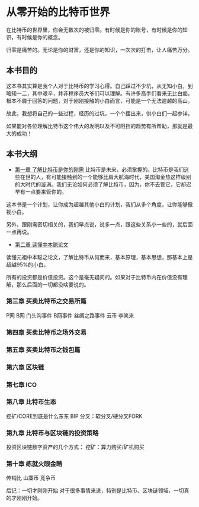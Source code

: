 # 从零开始的比特币世界

在比特币的世界里，你会无数次的被归零。有时候是你的账号，有时候是你的知识，有时候是你的概念。

归零是痛苦的。无论是你的财富，还是你的知识，一次次的打击，让人痛苦万分。

## 本书目的
这本书其实算是我个人对于比特币的学习心得。自己踩过不少坑，从无知小白，到略知一二，其中艰辛，并非程序员大爷们可以理解。有许多高手们看来无比白痴，根本不屑于回答的问题，对于刚刚接触的小白而言，可能是一个无法逾越的高山。

故此，我想将自己的一些过程，经历的过坑，一个个摆出来，供小白们一起参详。

如果能对各位理解比特币这个伟大的发明以及不可阻挡的趋势有所帮助，那就是最大的成功！

## 本书大纲

* [第一章 了解比特币是你的刚需](chapter1.md)
比特币是未来，必须掌握的。比特币是我们这些在世的人，有可能接触到的一个能够比肩大航海时代，美国淘金热这样级别的大时代的漩涡。我们无论如何必须了解比特币，因为，你不去管它，它却迟早有一点要来管你的。

这本书是一个计划，让你成为超越其他小白的计划，我们从多个角度，让你能够傲视小白。

另外，跟刚需密切相关的，我们早点说，说多一点，跟这些关系小一些的，就后面一点再说。

* [第二章 读懂中本聪论文](chapter2.md)

读懂元祖中本聪之论文，了解比特币从何而来，基本原理，基本思想，那基本上是超越95%的小白。

所有的投资都是价值投资。这个是毫无疑问的。如果对于比特币内在价值没有理解，那么后面的一切都没啥要说的。

### 第三章 买卖比特币之交易所篇
P网
B网
门头沟事件
B网事件
丝绸之路事件
云币
李笑来

### 第四章 买卖比特币之场外交易

### 第五章 买卖比特币之钱包篇

### 第六章 区块链

### 第七章 ICO

### 第八章 比特币生态

挖矿/CORE到底是什么东东
BIP
分叉：软分叉/硬分叉FORK

### 第九章 比特币与区块链的投资策略

投资区块链数字资产的几个方式：
挖矿：算力购买/矿机购买


### 第十章 练就火眼金睛
传销比
山寨币
竞争币

后记：一切才刚刚开始
对于很多事情来说，特别是比特币、区块链领域，一切真的才刚刚开始。